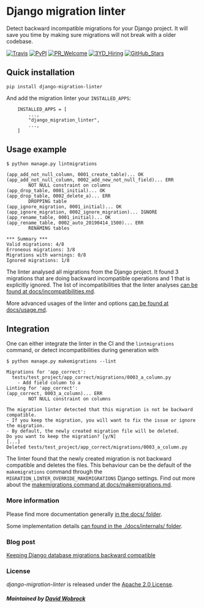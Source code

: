 # Django migration linter

Detect backward incompatible migrations for your Django project.
It will save you time by making sure migrations will not break with a older codebase.

[![Travis](https://travis-ci.org/3YOURMIND/django-migration-linter.svg?branch=master)](https://travis-ci.org/3YOURMIND/django-migration-linter)
[![PyPI](https://img.shields.io/pypi/v/django-migration-linter.svg)](https://pypi.python.org/pypi/django-migration-linter/)
[![PR_Welcome](https://img.shields.io/badge/PR-welcome-green.svg)](https://github.com/3YOURMIND/django-migration-linter/pulls)
[![3YD_Hiring](https://img.shields.io/badge/3YOURMIND-Hiring-brightgreen.svg)](https://www.3yourmind.com/career)
[![GitHub_Stars](https://img.shields.io/github/stars/3YOURMIND/django-migration-linter.svg?style=social&label=Stars)](https://github.com/3YOURMIND/django-migration-linter/stargazers)

## Quick installation

```
pip install django-migration-linter
```

And add the migration linter your ``INSTALLED_APPS``:
```
    INSTALLED_APPS = [
        ...,
        "django_migration_linter",
        ...,
    ]
```

## Usage example

```
$ python manage.py lintmigrations

(app_add_not_null_column, 0001_create_table)... OK
(app_add_not_null_column, 0002_add_new_not_null_field)... ERR
        NOT NULL constraint on columns
(app_drop_table, 0001_initial)... OK
(app_drop_table, 0002_delete_a)... ERR
        DROPPING table
(app_ignore_migration, 0001_initial)... OK
(app_ignore_migration, 0002_ignore_migration)... IGNORE
(app_rename_table, 0001_initial)... OK
(app_rename_table, 0002_auto_20190414_1500)... ERR
        RENAMING tables

*** Summary ***
Valid migrations: 4/8
Erroneous migrations: 3/8
Migrations with warnings: 0/8
Ignored migrations: 1/8
```

The linter analysed all migrations from the Django project.
It found 3 migrations that are doing backward incompatible operations and 1 that is explicitly ignored.
The list of incompatibilities that the linter analyses [can be found at docs/incompatibilities.md](./docs/incompatibilities.md).

More advanced usages of the linter and options [can be found at docs/usage.md](./docs/usage.md).

## Integration

One can either integrate the linter in the CI and the `lintmigrations` command, or detect incompatibilities during generation with
```
$ python manage.py makemigrations --lint

Migrations for 'app_correct':
  tests/test_project/app_correct/migrations/0003_a_column.py
    - Add field column to a
Linting for 'app_correct':
(app_correct, 0003_a_column)... ERR
        NOT NULL constraint on columns

The migration linter detected that this migration is not be backward compatible.
- If you keep the migration, you will want to fix the issue or ignore the migration.
- By default, the newly created migration file will be deleted.
Do you want to keep the migration? [y/N]
[...]
Deleted tests/test_project/app_correct/migrations/0003_a_column.py
```

The linter found that the newly created migration is not backward compatible and deletes the files.
This behaviour can be the default of the `makemigrations` command through the `MIGRATION_LINTER_OVERRIDE_MAKEMIGRATIONS` Django settings.
Find out more about the [makemigrations command at docs/makemigrations.md](./docs/makemigrations.md).

### More information

Please find more documentation generally [in the docs/ folder](./docs/).

Some implementation details [can found in the ./docs/internals/ folder](./docs/internals/).

### Blog post

[Keeping Django database migrations backward compatible](https://medium.com/3yourmind/keeping-django-database-migrations-backward-compatible-727820260dbb)

### License

*django-migration-linter* is released under the [Apache 2.0 License](./LICENSE).

##### Maintained by [David Wobrock](https://github.com/David-Wobrock)
